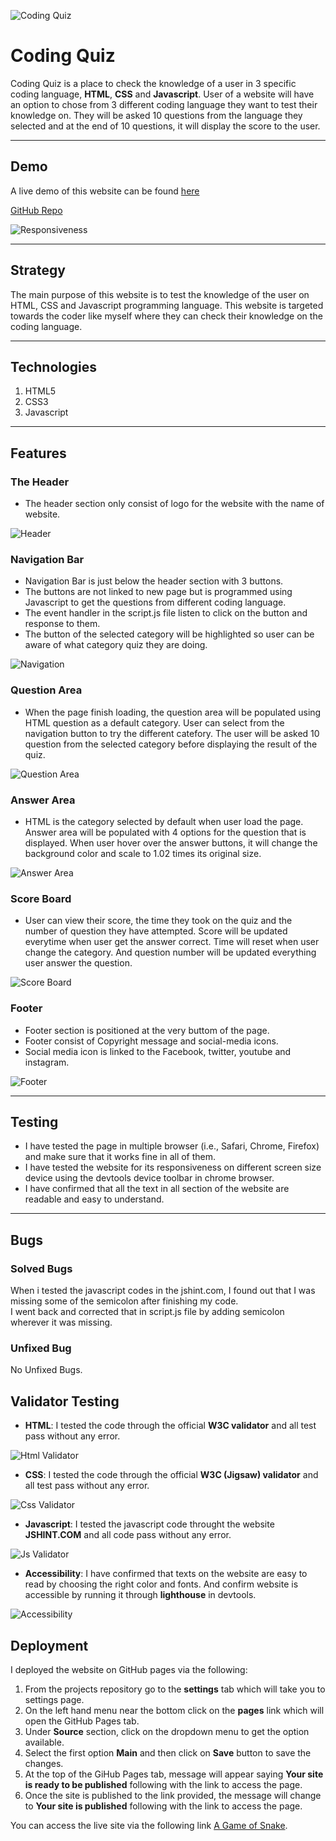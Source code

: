 ![Coding Quiz](ReadMe/cqLogo.png)

# Coding Quiz

Coding Quiz is a place to check the knowledge of a user in 3 specific coding language, **HTML**, **CSS** and **Javascript**. User of a website will have an option to chose from 3 different coding language they want to test their knowledge on. They will be asked 10 questions from the language they selected and at the end of 10 questions, it will display the score to the user. 

---

## Demo

A live demo of this website can be found [here](https://nofursad.github.io/codingquiz/)

[GitHub Repo](https://github.com/nofursad/codingquiz.git)

![Responsiveness](readme/Demo.png)

---

## Strategy

The main purpose of this website is to test the knowledge of the user on HTML, CSS and Javascript programming language. This website is targeted towards the coder like myself where they can check their knowledge on the coding language.

---

## Technologies

1. HTML5
2. CSS3
3. Javascript

---

## Features

 ### **The Header**
  * The header section only consist of logo for the website with the name of website.

  ![Header](readme/cqLogo.png)

### **Navigation Bar**
  * Navigation Bar is just below the header section with 3 buttons.
  * The buttons are not linked to new page but is programmed using Javascript to get the questions from different coding language.
  * The event handler in the script.js file listen to click on the button and response to them.
  * The button of the selected category will be highlighted so user can be aware of what category quiz they are doing.

  ![Navigation](readme/nav.png)

### **Question Area**
  * When the page finish loading, the question area will be populated using HTML question as a default category. User can select from the navigation button to try the different catefory. The user will be asked 10 question from the selected category before displaying the result of the quiz.

  ![Question Area](readme/queArea.png)

### **Answer Area**
  * HTML is the category selected by default when user load the page. Answer area will be populated with 4 options for the question that is displayed. When user hover over the answer buttons, it will change the background color and scale to 1.02 times its original size.

  ![Answer Area](readme/ansArea.png)

### **Score Board**
  * User can view their score, the time they took on the quiz and the number of question they have attempted. Score will be updated everytime when user get the answer correct. Time will reset when user change the category. And question number will be updated everything user answer the question.

  ![Score Board](readme/scoreBoard.png)

### **Footer**
  * Footer section is positioned at the very buttom of the page.
  * Footer consist of Copyright message and social-media icons.
  * Social media icon is linked to the Facebook, twitter, youtube and instagram.

  ![Footer](readme/footer.png)

---

## Testing

* I have tested the page in multiple browser (i.e., Safari, Chrome, Firefox) and make sure that it works fine in all of them.
* I have tested the website for its responsiveness on different screen size device using the devtools device toolbar in chrome browser.
* I have confirmed that all the text in all section of the website are readable and easy to understand.

---

## Bugs

### **Solved Bugs**
When i tested the javascript codes in the jshint.com, I found out that I was missing some of the semicolon after finishing my code.  
I went back and corrected that in script.js file by adding semicolon wherever it was missing.  
  
### **Unfixed Bug**
No Unfixed Bugs.  
  
## Validator Testing
* **HTML**: I tested the code through the official **W3C validator** and all test pass without any error.

![Html Validator](readme/htmlValidator.png)
  
* **CSS**:  I tested the code through the official **W3C (Jigsaw) validator** and all test pass without any error.

![Css Validator](readme/cssValidator.png)
  
* **Javascript**: I tested the javascript code throught the website **JSHINT.COM** and all code pass without any error.

![Js Validator](readme/jsValidator.png)
  
* **Accessibility**: I have confirmed that texts on the website are easy to read by choosing the right color and fonts. And confirm website is accessible by running it through **lighthouse** in devtools.  
  
![Accessibility](readme/accessibilitye.png)

 ## **Deployment**
I deployed the website on GitHub pages via the following:

1. From the projects repository go to the **settings** tab which will take you to settings page.
1. On the left hand menu near the bottom click on the **pages** link which will open the GitHub Pages tab.
1. Under **Source** section, click on the dropdown menu to get the option available.
1. Select the first option **Main** and then click on **Save** button to save the changes.
1. At the top of the GiHub Pages tab, message will appear saying  **Your site is ready to be published** following with the link to access the page.
1. Once the site is published to the link provided, the message will change to **Your site is published** following with the link to access the page.

You can access the live site via the following link [A Game of Snake](https://gibbo101.github.io/snake-game/).